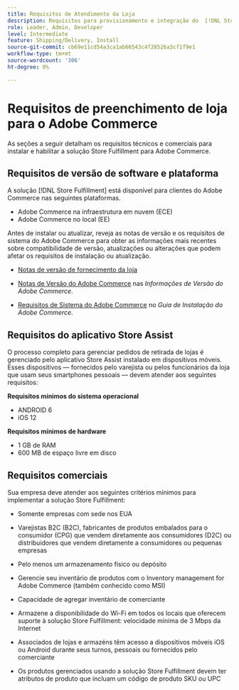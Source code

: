 ```yaml
---
title: Requisitos de Atendimento da Loja
description: Requisitos para provisionamento e integração do  [!DNL Store Fulfillment solution].
role: Leader, Admin, Developer
level: Intermediate
feature: Shipping/Delivery, Install
source-git-commit: cb69e11cd54a3ca1ab66543c4f28526a3cf1f9e1
workflow-type: tm+mt
source-wordcount: '306'
ht-degree: 0%

---
```


# Requisitos de preenchimento de loja para o Adobe Commerce

As seções a seguir detalham os requisitos técnicos e comerciais para instalar e habilitar a solução Store Fulfillment para Adobe Commerce.

## Requisitos de versão de software e plataforma

A solução [!DNL Store Fulfillment] está disponível para clientes do Adobe Commerce nas seguintes plataformas.

- Adobe Commerce na infraestrutura em nuvem (ECE)
- Adobe Commerce no local (EE)

Antes de instalar ou atualizar, reveja as notas de versão e os requisitos de sistema do Adobe Commerce para obter as informações mais recentes sobre compatibilidade de versão, atualizações ou alterações que podem afetar os requisitos de instalação ou atualização.

- [Notas de versão de fornecimento da loja](release-notes.md)

- [Notas de Versão do Adobe Commerce](https://experienceleague.adobe.com/docs/commerce-operations/release/versions.html) nas *Informações de Versão do Adobe Commerce*.

- [Requisitos de Sistema do Adobe Commerce](https://experienceleague.adobe.com/docs/commerce-operations/installation-guide/system-requirements.html) no *Guia de Instalação do Adobe Commerce*.


## Requisitos do aplicativo Store Assist

O processo completo para gerenciar pedidos de retirada de lojas é gerenciado pelo aplicativo Store Assist instalado em dispositivos móveis. Esses dispositivos — fornecidos pelo varejista ou pelos funcionários da loja que usam seus smartphones pessoais — devem atender aos seguintes requisitos:

**Requisitos mínimos do sistema operacional**

- ANDROID 6
- iOS 12

**Requisitos mínimos de hardware**

- 1 GB de RAM
- 600 MB de espaço livre em disco

## Requisitos comerciais

Sua empresa deve atender aos seguintes critérios mínimos para implementar a solução Store Fulfillment:

- Somente empresas com sede nos EUA

- Varejistas B2C (B2C), fabricantes de produtos embalados para o consumidor (CPG) que vendem diretamente aos consumidores (D2C) ou distribuidores que vendem diretamente a consumidores ou pequenas empresas

- Pelo menos um armazenamento físico ou depósito

- Gerencie seu inventário de produtos com o Inventory management for Adobe Commerce (também conhecido como MSI)

- Capacidade de agregar inventário de comerciante

- Armazene a disponibilidade do Wi-Fi em todos os locais que oferecem suporte à solução Store Fulfillment: velocidade mínima de 3 Mbps da Internet

- Associados de lojas e armazéns têm acesso a dispositivos móveis iOS ou Android durante seus turnos, pessoais ou fornecidos pelo comerciante

- Os produtos gerenciados usando a solução Store Fulfillment devem ter atributos de produto que incluam um código de produto SKU ou UPC
